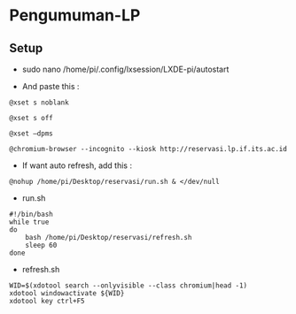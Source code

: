 # Pengumuman-LP

## Setup
* sudo nano /home/pi/.config/lxsession/LXDE-pi/autostart

* And paste this :
```
@xset s noblank

@xset s off

@xset –dpms

@chromium-browser --incognito --kiosk http://reservasi.lp.if.its.ac.id

```

* If want auto refresh, add this :
```
@nohup /home/pi/Desktop/reservasi/run.sh & </dev/null
```

* run.sh
```
#!/bin/bash
while true
do
    bash /home/pi/Desktop/reservasi/refresh.sh
    sleep 60
done
```

* refresh.sh
```
WID=$(xdotool search --onlyvisible --class chromium|head -1)
xdotool windowactivate ${WID}
xdotool key ctrl+F5
```
